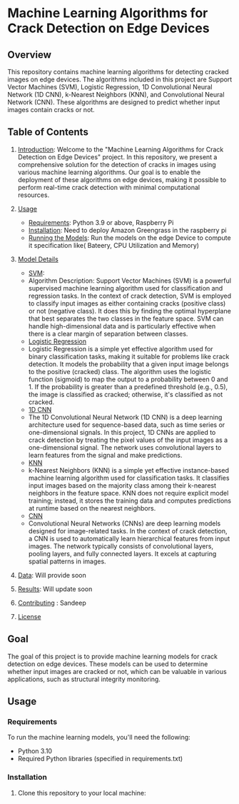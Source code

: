 # Machine Learning Algorithms for Crack Detection on Edge Devices

## Overview

This repository contains machine learning algorithms for detecting cracked images on edge devices. The algorithms included in this project are Support Vector Machines (SVM), Logistic Regression, 1D Convolutional Neural Network (1D CNN), k-Nearest Neighbors (KNN), and Convolutional Neural Network (CNN). These algorithms are designed to predict whether input images contain cracks or not.

## Table of Contents

1. [Introduction](#introduction): Welcome to the "Machine Learning Algorithms for Crack Detection on Edge Devices" project. In this repository, we present a comprehensive solution for the detection of cracks in images using various machine learning algorithms. Our goal is to enable the deployment of these algorithms on edge devices, making it possible to perform real-time crack detection with minimal computational resources.

2. [Usage](#usage)
    - [Requirements](#requirements): Python 3.9 or above, Raspberry Pi
    - [Installation](#installation): Need to deploy Amazon Greengrass in the raspberry pi
    - [Running the Models](#running-the-models): Run the models on the edge Device to compute it specification like( Bateery, CPU Utilization and Memory)
3. [Model Details](#model-details)
    - [SVM](#svm):
    - Algorithm Description:
Support Vector Machines (SVM) is a powerful supervised machine learning algorithm used for classification and regression tasks. In the context of crack detection, SVM is employed to classify input images as either containing cracks (positive class) or not (negative class). It does this by finding the optimal hyperplane that best separates the two classes in the feature space. SVM can handle high-dimensional data and is particularly effective when there is a clear margin of separation between classes.
    - [Logistic Regression](#logistic-regression)
    - Logistic Regression is a simple yet effective algorithm used for binary classification tasks, making it suitable for problems like crack detection. It models the probability that a given input image belongs to the positive (cracked) class. The algorithm uses the logistic function (sigmoid) to map the output to a probability between 0 and 1. If the probability is greater than a predefined threshold (e.g., 0.5), the image is classified as cracked; otherwise, it's classified as not cracked.
    - [1D CNN](#1d-cnn)
    - The 1D Convolutional Neural Network (1D CNN) is a deep learning architecture used for sequence-based data, such as time series or one-dimensional signals. In this project, 1D CNNs are applied to crack detection by treating the pixel values of the input images as a one-dimensional signal. The network uses convolutional layers to learn features from the signal and make predictions.
    - [KNN](#knn)
    - k-Nearest Neighbors (KNN) is a simple yet effective instance-based machine learning algorithm used for classification tasks. It classifies input images based on the majority class among their k-nearest neighbors in the feature space. KNN does not require explicit model training; instead, it stores the training data and computes predictions at runtime based on the nearest neighbors.
    - [CNN](#cnn)
    - Convolutional Neural Networks (CNNs) are deep learning models designed for image-related tasks. In the context of crack detection, a CNN is used to automatically learn hierarchical features from input images. The network typically consists of convolutional layers, pooling layers, and fully connected layers. It excels at capturing spatial patterns in images.
4. [Data](#data): Will provide soon
6. [Results](#results): Will update soon
7. [Contributing](#contributing)  : Sandeep 
8. [License](#license)

## Goal

The goal of this project is to provide machine learning models for crack detection on edge devices. These models can be used to determine whether input images are cracked or not, which can be valuable in various applications, such as structural integrity monitoring.

## Usage

### Requirements

To run the machine learning models, you'll need the following:

- Python 3.10
- Required Python libraries (specified in requirements.txt)

### Installation

1. Clone this repository to your local machine:

   ```bash  https://github.com/patllola/Machine-Learning-Model
```bash  pip install -r requirements.txt

